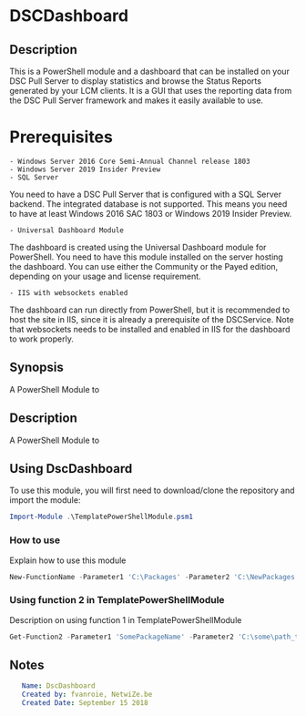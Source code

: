 # DSCDashboard

## Description

This is a PowerShell module and a dashboard that can be installed on your DSC Pull Server to display statistics and browse the Status Reports generated by your LCM clients.
It is a GUI that uses the reporting data from the DSC Pull Server framework and makes it easily available to use.

# Prerequisites

    - Windows Server 2016 Core Semi-Annual Channel release 1803
    - Windows Server 2019 Insider Preview
    - SQL Server

You need to have a DSC Pull Server that is configured with a SQL Server backend. The integrated database is not supported.
This means you need to have at least Windows 2016 SAC 1803 or Windows 2019 Insider Preview.

    - Universal Dashboard Module

The dashboard is created using the Universal Dashboard module for PowerShell. You need to have this module installed on the server hosting the dashboard.
You can use either the Community or the Payed edition, depending on your usage and license requirement.

    - IIS with websockets enabled

The dashboard can run directly from PowerShell, but it is recommended to host the site in IIS, since it is already a prerequisite of the DSCService.
Note that websockets needs to be installed and enabled in IIS for the dashboard to work properly.

## Synopsis

A PowerShell Module to

## Description

A PowerShell Module to

## Using DscDashboard

To use this module, you will first need to download/clone the repository and import the module:

```powershell
Import-Module .\TemplatePowerShellModule.psm1
```

### How to use

Explain how to use this module

```powershell
New-FunctionName -Parameter1 'C:\Packages' -Parameter2 'C:\NewPackages'
```

### Using function 2 in TemplatePowerShellModule

Description on using function 1 in TemplatePowerShellModule

```powershell
Get-Function2 -Parameter1 'SomePackageName' -Parameter2 'C:\some\path_to_folder_containing_packages'
```

## Notes

```yaml
   Name: DscDashboard
   Created by: fvanroie, NetwiZe.be
   Created Date: September 15 2018
```